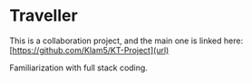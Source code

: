 # Traveller

This is a collaboration project, and the main one is linked here: [https://github.com/Klam5/KT-Project](url)

Familiarization with full stack coding.
